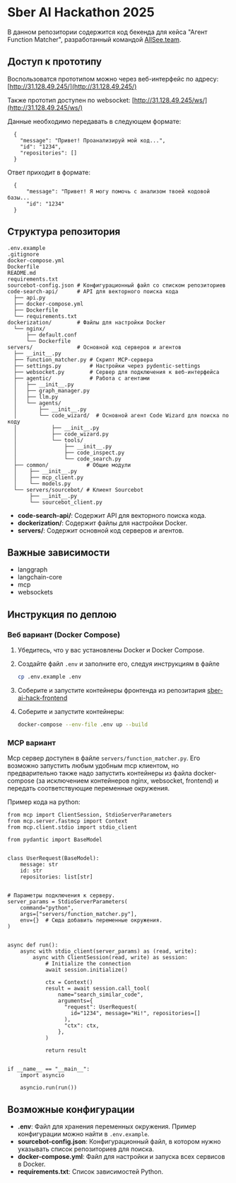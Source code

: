 # Sber AI Hackathon 2025

В данном репозитории содержится код бекенда для кейса "Агент Function Matcher", разработанный командой [AllSee.team](https://allSee.team).

## Доступ к прототипу

Воспользоватся прототипом можно через веб-интерфейс по адресу: [http://31.128.49.245/](http://31.128.49.245/)

Также прототип доступен по websocket: [http://31.128.49.245/ws/](http://31.128.49.245/ws/)

Данные необходимо передавать в следующем формате:
```
  {
    "message": "Привет! Проанализируй мой код...",
    "id": "1234",
    "repositories": []
  }
```
Ответ приходит в формате:
```
  {
      "message": "Привет! Я могу помочь с анализом твоей кодовой базы...
      "id": "1234"
  }
```

## Структура репозитория

```
.env.example
.gitignore
docker-compose.yml
Dockerfile
README.md
requirements.txt
sourcebot-config.json # Конфигурационный файл со списком репозиториев
code-search-api/      # API для векторного поиска кода
  ├── api.py
  ├── docker-compose.yml
  ├── Dockerfile
  └── requirements.txt
dockerization/        # Файлы для настройки Docker
  └── nginx/
      ├── default.conf
      └── Dockerfile
servers/              # Основной код серверов и агентов
  ├── __init__.py
  ├── function_matcher.py # Скрипт MCP-сервера
  ├── settings.py         # Настройки через pydentic-settings
  ├── websocket.py        # Сервер для подключения к веб-интерфейса
  ├── agentic/            # Работа с агентами
  │   ├── __init__.py
  │   ├── graph_manager.py
  │   ├── llm.py
  │   └── agents/
  │       ├── __init__.py
  │       └── code_wizard/  # Основной агент Code Wizard для поиска по коду
  │           ├── __init__.py
  │           ├── code_wizard.py
  │           └── tools/
  │               ├── __init__.py
  │               ├── code_inspect.py
  │               └── code_search.py
  ├── common/            # Общие модули
  │    ├── __init__.py
  │    ├── mcp_client.py
  │    └── models.py
  └── servers/sourcebot/ # Клиент Sourcebot
       ├── __init__.py
       └── sourcebot_client.py
```

- **code-search-api/**: Содержит API для векторного поиска кода.
- **dockerization/**: Содержит файлы для настройки Docker.
- **servers/**: Содержит основной код серверов и агентов.

## Важные зависимости

- langgraph
- langchain-core
- mcp
- websockets

## Инструкция по деплою

### Веб вариант (Docker Compose)

1. Убедитесь, что у вас установлены Docker и Docker Compose.

2. Cоздайте файл `.env` и заполните его, следуя инструкциям в файле
    ```bash
    cp .env.example .env
    ```

3. Соберите и запустите контейнеры фронтенда из репозитария [sber-ai-hack-frontend](https://github.com/allseeteam/sber-ai-hack-frontend)

4. Соберите и запустите контейнеры:
    ```bash
    docker-compose --env-file .env up --build
    ```

### MCP вариант

Mcp сервер доступен в файле `servers/function_matcher.py`.
Его возможно запустить любым удобным mcp клиентом, но предварительно также надо запустить контейнеры из файлa docker-compose (за исключением контейнеров nginx, websocket, frontend) и передать соответствующие переменные окружения.

Пример кода на python:

```
from mcp import ClientSession, StdioServerParameters
from mcp.server.fastmcp import Context
from mcp.client.stdio import stdio_client

from pydantic import BaseModel


class UserRequest(BaseModel):
    message: str
    id: str
    repositories: list[str]


# Параметры подключения к серверу.
server_params = StdioServerParameters(
    command="python",
    args=["servers/function_matcher.py"],
    env={}  # Сюда добавить переменные окружения.
)


async def run():
    async with stdio_client(server_params) as (read, write):
        async with ClientSession(read, write) as session:
            # Initialize the connection
            await session.initialize()

            ctx = Context()
            result = await session.call_tool(
                name="search_similar_code",
                arguments={
                  "request": UserRequest(
                    id="1234", message="Hi!", repositories=[]
                  ),
                  "ctx": ctx,
                },
            )

            return result


if __name__ == "__main__":
    import asyncio

    asyncio.run(run())

```


## Возможные конфигурации

- **.env**: Файл для хранения переменных окружения. Пример конфигурации можно найти в `.env.example`.
- **sourcebot-config.json**: Конфигурационный файл, в котором нужно указывать список репозиториев для поиска.
- **docker-compose.yml**: Файл для настройки и запуска всех сервисов в Docker.
- **requirements.txt**: Список зависимостей Python.
